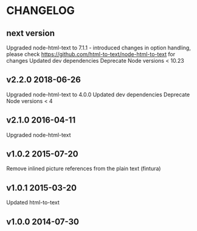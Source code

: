 # CHANGELOG

## next version
Upgraded node-html-text to 7.1.1 - introduced changes in option handling, please check https://github.com/html-to-text/node-html-to-text for changes 
Updated dev dependencies
Deprecate Node versions < 10.23

## v2.2.0 2018-06-26

Upgraded node-html-text to 4.0.0
Updated dev dependencies
Deprecate Node versions < 4

## v2.1.0 2016-04-11

Upgraded node-html-text

## v1.0.2 2015-07-20

Remove inlined picture references from the plain text (fintura)

## v1.0.1 2015-03-20

Updated html-to-text

## v1.0.0 2014-07-30
